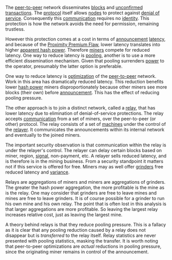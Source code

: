 The [peer-to-peer](Glossary#peer-to-peer) network disseminates [blocks](Glossary#block) and [unconfirmed](Glossary#unconfirmed) [transactions](Glossary#transaction). The [protocol](Glossary#protocol) itself allows [nodes](Glossary#node) to protect against [denial of service](Glossary#denial-of-service). Consequently this [communication](Glossary#communication) requires no [identity](Glossary#identity). This protection is how the network avoids the need for permission, remaining trustless.

However this protection comes at a cost in terms of [announcement](Glossary#announcement) [latency](Glossary#latency), and because of the [Proximity Premium Flaw](Proximity-Premium-Flaw), lower latency translates into higher [apparent hash power](Glossary#apparent-hash-power). Therefore [miners](Glossary#miners) compete for reduced latency. One way to reduce latency is [pooling](Glossary#pooling), another is to use a more efficient dissemination mechanism. Given that pooling surrenders [power](Glossary#power) to the operator, presumably the latter option is preferable.

One way to reduce latency is [optimization](Glossary#optimization) of the [peer-to-peer](Glossary#peer-to-peer) network. Work in this area has dramatically reduced latency. This reduction benefits lower [hash power](Glossary#hash-power) miners disproportionately because other miners see more blocks (their own) before [announcement](Glossary#announcement). This has the effect of reducing pooling pressure.

The other approach is to join a distinct network, called a [relay](Glossary#relay), that has lower latency due to elimination of denial-of-service protections. The relay accepts [communication](Glossary#communication) from a set of miners, over the peer-to-peer (or other) protocol. The relay consists of a set of [machines](Glossary#machine) under the control of the [relayer](Glossary#relay). It communicates the announcements within its internal network and eventually to the joined miners.

The important security observation is that communication within the relay is under the relayer's control. The relayer can delay certain blocks based on miner, region, [signal](Glossary#signal), non-payment, etc. A relayer sells reduced latency, and is therefore is in the mining business. From a security standpoint it matters not if this service is offered for free. Miners may as well offer [grinders](Glossary#grinder) free reduced latency and [variance](Glossary#variance).

Relays are aggregations of miners and miners are aggregations of grinders. The greater the hash power aggregation, the more profitable is the mine as is the relay. One may consider that grinders are free to leave mines and mines are free to leave grinders. It is of course possible for a grinder to run his own mine and his own relay. The point that is often lost in this analysis is that larger aggregations are more profitable. So leaving the largest relay increases relative cost, just as leaving the largest mine.

A theory behind relays is that they reduce pooling pressure. This is a fallacy as it is clear that any pooling reduction caused by a relay does not disappear but is *transferred* to the relay itself. Relay statistics are never presented with pooling statistics, masking the transfer. It is worth noting that peer-to-peer optimizations are *actual* reductions in pooling pressure, since the originating miner remains in control of the announcement.
